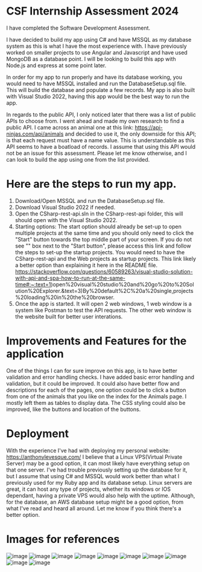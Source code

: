 # CSF Internship Assessment 2024

I have completed the Software Development Assessment.

I have decided to build my app using C# and have MSSQL as my database system as this is what I have the most experience with. I have previously worked on smaller projects to use Angular and Javascript and have used MongoDB as a database point. I will be looking to build this app with Node.js and express at some point later.

In order for my app to run properly and have its database working, you would need to have MSSQL installed and run the DatabaseSetup.sql file. This will build the database and populate a few records.
My app is also built with Visual Studio 2022, having this app would be the best way to run the app.

In regards to the public API, I only noticed later that there was a list of public APIs to choose from. I went ahead and made my own research to find a public API. I came across an animal one at this link: https://api-ninjas.com/api/animals and decided to use it, the only downside for this API; is that each request must have a name value. This is understandable as this API seems to have a boatload of records. I assume that using this API would not be an issue for this assessment. Please let me know otherwise, and I can look to build the app using one from the list provided.

# Here are the steps to run my app.
1. Download/Open MSSQL and run the DatabaseSetup.sql file.
2. Download Visual Studio 2022 if needed.
3. Open the CSharp-rest-api.sln in the CSharp-rest-api folder, this will should open with the Visual Studio 2022.
4. Starting options: The start option should already be set-up to open multiple projects at the same time and you should only need to click the "Start" button towards the top middle part of your screen. If you do not see "<Multiple Startup Projects>" box next to the "Start button", please access this link and follow the steps to set-up the startup projects. You would need to have the CSharp-rest-api and the Web projects as startup projects. This link likely a better option than explaining it here in the README file. https://stackoverflow.com/questions/60589263/visual-studio-solution-with-api-and-spa-how-to-run-at-the-same-time#:~:text=1)open%20visual%20studio%20and%20go%20to%20Solution%20Explorer.&text=3)By%20default%2C%20a%20single,projects%20loading%20in%20the%20browser.
5. Once the app is started. It will open 2 web windows, 1 web window is a system like Postman to test the API requests. The other web window is the website built for better user interations.

# Improvements and Features for the application
One of the things I can for sure improve on this app, is to have better validation and error handling checks. I have added basic error handling and validation, but it could be improved.
It could also have better flow and descriptions for each of the pages, one option could be to click a button from one of the animals that you like on the index for the Animals page. I mostly left them as tables to display data. The CSS styling could also be improved, like the buttons and location of the buttons.

# Deployment
With the experience I've had with deploying my personal website: https://anthonylevesque.com/ I believe that a Linux VPS(Virtual Private Server) may be a good option, it can most likely have everything setup on that one server. I've had trouble previously setting up the database for it, but I assume that using C# and MSSQL would work better than what I previously used for my Ruby app and its database setup. Linux servers are great, it can host any type of projects, whether its windows or IOS dependant, having a private VPS would also help with the uptime. Although, for the database, an AWS database setup might be a good option, from what I've read and heard all around. Let me know if you think there's a better option.

# Images for references
![image](https://github.com/ALevesque03/CSFIntershipAssessment2024/assets/93732487/70cd0e48-02dd-48e0-a09b-aa8795794055)
![image](https://github.com/ALevesque03/CSFIntershipAssessment2024/assets/93732487/dfac5192-44fd-4e97-a9bf-c014b49d2222)
![image](https://github.com/ALevesque03/CSFIntershipAssessment2024/assets/93732487/004696b4-edbf-4470-9022-ac4907db71c9)
![image](https://github.com/ALevesque03/CSFIntershipAssessment2024/assets/93732487/a1d2b5e8-e642-4693-8b63-85f9a4497272)
![image](https://github.com/ALevesque03/CSFIntershipAssessment2024/assets/93732487/597ca03c-e386-4fee-994b-e7ee10c67c25)
![image](https://github.com/ALevesque03/CSFIntershipAssessment2024/assets/93732487/ab489743-47b9-4af1-b925-f2f9dee32d6a)
![image](https://github.com/ALevesque03/CSFIntershipAssessment2024/assets/93732487/31187dd0-5674-4f48-98fb-f67cf4131f5f)
![image](https://github.com/ALevesque03/CSFIntershipAssessment2024/assets/93732487/60bf3e56-9623-4909-b7e8-2bc386347058)
![image](https://github.com/ALevesque03/CSFIntershipAssessment2024/assets/93732487/575f10b5-d7de-4136-80d4-295b90070371)
![image](https://github.com/ALevesque03/CSFIntershipAssessment2024/assets/93732487/809210e6-4958-43d1-9636-0e35f47a4971)
